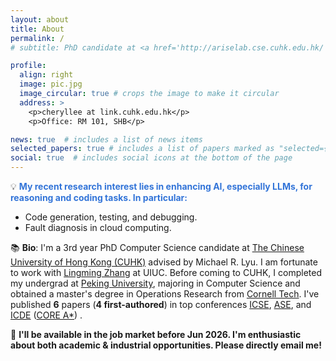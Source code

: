 ```yaml
---
layout: about
title: About
permalink: /
# subtitle: PhD candidate at <a href='http://ariselab.cse.cuhk.edu.hk/'>ARISE Lab</a>, CSE, <a href="https://www.cse.cuhk.edu.hk/">CUHK</a>, advised by <a href="https://www.cse.cuhk.edu.hk/lyu/">Prof. Michael R. Lyu</a>.

profile:
  align: right
  image: pic.jpg
  image_circular: true # crops the image to make it circular
  address: >
    <p>cheryllee at link.cuhk.edu.hk</p>
    <p>Office: RM 101, SHB</p>

news: true  # includes a list of news items
selected_papers: true # includes a list of papers marked as "selected={true}"
social: true  # includes social icons at the bottom of the page
---
```


💡 <strong><span style="color: #3274D8">My recent research interest lies in enhancing AI, especially LLMs, for reasoning and coding tasks. In particular:</span></strong>
- Code generation, testing, and debugging.
- Fault diagnosis in cloud computing.

📚 <b>Bio</b>: I'm a 3rd year PhD Computer Science candidate at <a href="https://www.cse.cuhk.edu.hk/">The Chinese University of Hong Kong (CUHK)</a> advised by Michael R. Lyu. I am fortunate to work with <a href="https://lingming.cs.illinois.edu/">Lingming Zhang</a> at UIUC.
Before coming to CUHK, I completed my undergrad at <a href="https://english.pku.edu.cn/">Peking University</a>, majoring in Computer Science and obtained a master's degree in Operations Research from <a href="https://tech.cornell.edu/">Cornell Tech</a>.
I've published **6** papers (**4 first-authored**) in top conferences <a href="https://dl.acm.org/conference/icse">ICSE</a>, <a href="https://dl.acm.org/conference/ase">ASE</a>, and <a href="https://ieeexplore.ieee.org/xpl/conhome/1000178/all-proceedings">ICDE</a> (<a href="http://portal.core.edu.au/conf-ranks/?search=Software&by=all&source=CORE2023&sort=arank&page=1">CORE A*</a>) .

🍻 <b>I'll be available in the job market before Jun 2026. I'm enthusiastic about both academic & industrial opportunities. Please directly email me!</b> 
